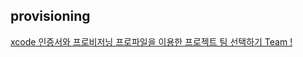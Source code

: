 ## provisioning







[xcode 인증서와 프로비저닝 프로파일을 이용한 프로젝트 팀 선택하기 Team ! ](https://sansanji.tistory.com/entry/xcode-%EC%9D%B8%EC%A6%9D%EC%84%9C%EC%99%80-%ED%94%84%EB%A1%9C%EB%B9%84%EC%A0%80%EB%8B%9D-%ED%94%84%EB%A1%9C%ED%8C%8C%EC%9D%BC%EC%9D%84-%EC%9D%B4%EC%9A%A9%ED%95%9C-%ED%94%84%EB%A1%9C%EC%A0%9D%ED%8A%B8-%ED%8C%80-%EC%84%A0%ED%83%9D%ED%95%98%EA%B8%B0-Team)


